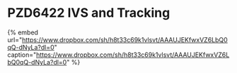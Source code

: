 # PZD6422 IVS and Tracking

{% embed url="https://www.dropbox.com/sh/h8t33c69k1vlsvt/AAAUJEKfwxVZ6LbQ0qQ-dNyLa?dl=0" caption="https://www.dropbox.com/sh/h8t33c69k1vlsvt/AAAUJEKfwxVZ6LbQ0qQ-dNyLa?dl=0" %}

